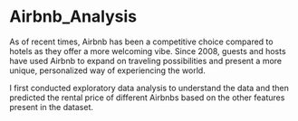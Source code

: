 # Airbnb_Analysis

As of recent times, Airbnb has been a competitive choice compared to hotels as they offer a more welcoming vibe. Since 2008, guests and hosts have used Airbnb to expand on traveling possibilities and present a more unique, personalized way of experiencing the world. 

I first conducted exploratory data analysis to understand the data and then predicted the rental price of different Airbnbs based on the other features present in the dataset.
